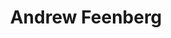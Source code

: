 ---
title: Andrew Feenberg
cover: 
creator: Asura Enkhbayar
creatorURL: https://twitter.com/AsuraEnkhbayar
id: fb2dda826f8e92765c115677514ee522
query: andrew feenberg
service: base
timestamp: 2017-08-04T12:59-0500
category: Researcher
description: A knowledge map of publications related to Andrew Feenberg
tags:
    - philosophy of technology
    - philosophy
    - critical theory
---